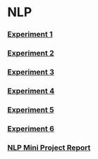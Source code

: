 # NLP
### [Experiment 1](https://github.com/vedkcoder/NLP/blob/d2038fb2afd0f85a495231ca5f68b7cd2b35456a/EXP%201%20Literature%20Review%20on%20Election%20Result%20Prediction.txt)
### [Experiment 2](https://github.com/vedkcoder/NLP/blob/ae5f67949c3c85c415b5719d4146001504337cde/EXP%202%20Tokenization.txt)
### [Experiment 3](https://github.com/vedkcoder/NLP/blob/ae5f67949c3c85c415b5719d4146001504337cde/EXP%203%20Stop%20Word%20Removal.txt)
### [Experiment 4](https://github.com/vedkcoder/NLP/blob/d2038fb2afd0f85a495231ca5f68b7cd2b35456a/EXP%204%20Porter%20Stemmer.txt)
### [Experiment 5](https://github.com/vedkcoder/NLP/blob/d2038fb2afd0f85a495231ca5f68b7cd2b35456a/EXP%205%20POS%20Tagging.txt)
### [Experiment 6](https://github.com/vedkcoder/NLP/blob/d2038fb2afd0f85a495231ca5f68b7cd2b35456a/EXP%206%20Named%20Entity%20Recognition.txt)
### [NLP Mini Project Report](https://github.com/vedkcoder/NLP/blob/27e120d6d8aa50546ead153fb27f51ab67cbd275/NLP%20Mini%20Project%20Report.pdf)
